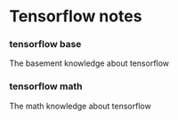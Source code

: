 # Tensorflow notes

### tensorflow base

The basement knowledge about tensorflow

### tensorflow math

The math knowledge about tensorflow
